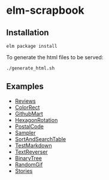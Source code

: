 # elm-scrapbook

## Installation

    elm package install

To generate the html files to be served:

    ./generate_html.sh


## Examples

- [Reviews](http://rawgit.com/martinos/elm-scrapbook/master/site/Reviews.html)
- [ColorRect](http://rawgit.com/martinos/elm-scrapbook/master/site/ColorRect.html)
- [GithubMart](http://rawgit.com/martinos/elm-scrapbook/master/site/GitHubMart.html)
- [HexagonRotation](http://rawgit.com/martinos/elm-scrapbook/master/site/HexagonRotation.html)
- [PostalCode](http://rawgit.com/martinos/elm-scrapbook/master/site/PostalCode.html)
- [Sampler](http://rawgit.com/martinos/elm-scrapbook/master/site/Sampler.html)
- [SortAndSearchTable](http://rawgit.com/martinos/elm-scrapbook/master/site/SortAndSearchTable.html)
- [TestMarkdown](http://rawgit.com/martinos/elm-scrapbook/master/site/TestMarkdown.html)
- [TextReverser](http://rawgit.com/martinos/elm-scrapbook/master/site/TextReverser.html)
- [BinaryTree](http://rawgit.com/martinos/elm-scrapbook/master/site/BinaryTree.html)
- [RandomGif](http://rawgit.com/martinos/elm-scrapbook/master/site/randomGif.html)
- [Stories](http://rawgit.com/martinos/elm-scrapbook/master/site/stories.html)
